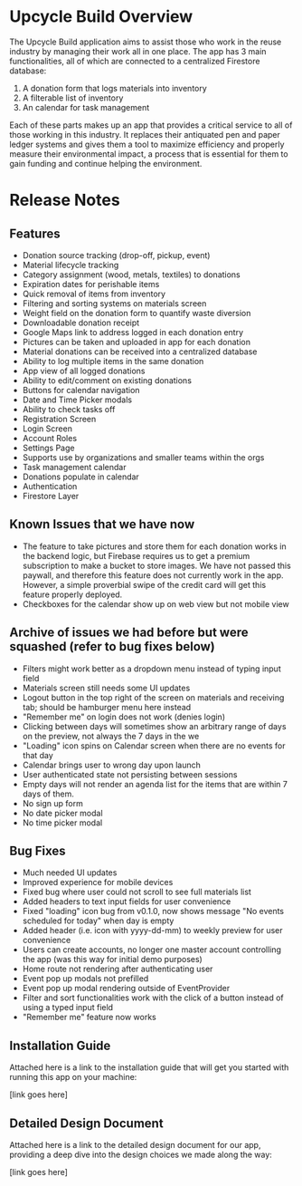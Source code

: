 # Upcycle Build Overview
The Upcycle Build application aims to assist those who work in the reuse industry by managing their work all in one place. The app has 3 main functionalities, all of which are connected to a centralized Firestore database:

1) A donation form that logs materials into inventory
2) A filterable list of inventory
3) An calendar for task management

Each of these parts makes up an app that provides a critical service to all of those working in this industry. It replaces their antiquated pen and paper ledger systems and gives them a tool to maximize efficiency and properly measure their environmental impact, a process that is essential for them to gain funding and continue helping the environment.

# Release Notes
## Features
- Donation source tracking (drop-off, pickup, event)
- Material lifecycle tracking
- Category assignment (wood, metals, textiles) to donations
- Expiration dates for perishable items
- Quick removal of items from inventory
- Filtering and sorting systems on materials screen
- Weight field on the donation form to quantify waste diversion
- Downloadable donation receipt
- Google Maps link to address logged in each donation entry
- Pictures can be taken and uploaded in app for each donation
- Material donations can be received into a centralized database
- Ability to log multiple items in the same donation
- App view of all logged donations
- Ability to edit/comment on existing donations
- Buttons for calendar navigation
- Date and Time Picker modals
- Ability to check tasks off
- Registration Screen
- Login Screen
- Account Roles
- Settings Page
- Supports use by organizations and smaller teams within the orgs
- Task management calendar
- Donations populate in calendar
- Authentication
- Firestore Layer

## Known Issues that we have now
- The feature to take pictures and store them for each donation works in the backend logic, but Firebase requires us to get a premium subscription to make a bucket to store images. We have not passed this paywall, and therefore this feature does not currently work in the app. However, a simple proverbial swipe of the credit card will get this feature properly deployed.
- Checkboxes for the calendar show up on web view but not mobile view

## Archive of issues we had before but were squashed (refer to bug fixes below)
- Filters might work better as a dropdown menu instead of typing input field
- Materials screen still needs some UI updates
- Logout button in the top right of the screen on materials and receiving tab; should be hamburger menu here instead
- "Remember me" on login does not work (denies login)
- Clicking between days will sometimes show an arbitrary range of days on the preview, not always the 7 days in the we
- "Loading" icon spins on Calendar screen when there are no events for that day
- Calendar brings user to wrong day upon launch
- User authenticated state not persisting between sessions
- Empty days will not render an agenda list for the items that are within 7 days of them.
- No sign up form
- No date picker modal
- No time picker modal

## Bug Fixes
- Much needed UI updates
- Improved experience for mobile devices
- Fixed bug where user could not scroll to see full materials list
- Added headers to text input fields for user convenience
- Fixed "loading" icon bug from v0.1.0, now shows message "No events scheduled for today" when day is empty
- Added header (i.e. icon with yyyy-dd-mm) to weekly preview for user convenience
- Users can create accounts, no longer one master account controlling the app (was this way for initial demo purposes)
- Home route not rendering after authenticating user
- Event pop up modals not prefilled
- Event pop up modal rendering outside of EventProvider
- Filter and sort functionalities work with the click of a button instead of using a typed input field
- "Remember me" feature now works

## Installation Guide
Attached here is a link to the installation guide that will get you started with running this app on your machine:

[link goes here]

## Detailed Design Document
Attached here is a link to the detailed design document for our app, providing a deep dive into the design choices we made along the way:

[link goes here]